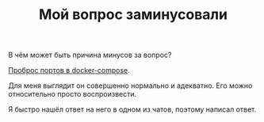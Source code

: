 ﻿---
title: "Мой вопрос заминусовали"
se.owner.user_id: 188116
se.owner.display_name: "hedgehogues"
se.owner.link: "https://ru.meta.stackoverflow.com/users/188116/hedgehogues"
se.link: "https://ru.meta.stackoverflow.com/questions/10264/%d0%9c%d0%be%d0%b9-%d0%b2%d0%be%d0%bf%d1%80%d0%be%d1%81-%d0%b7%d0%b0%d0%bc%d0%b8%d0%bd%d1%83%d1%81%d0%be%d0%b2%d0%b0%d0%bb%d0%b8"
se.question_id: 10264
se.post_type: question
se.score: -1
---
<p>В чём может быть причина минусов за вопрос?</p>

<p><a href="https://ru.stackoverflow.com/questions/1102299/%d0%9f%d1%80%d0%be%d0%b1%d1%80%d0%be%d1%81-%d0%bf%d0%be%d1%80%d1%82%d0%be%d0%b2-%d0%b2-docker-compose/1102302#1102302">Проброс портов в docker-compose</a>.</p>

<p>Для меня выглядит он совершенно нормально и адекватно. Его можно относительно просто воспроизвести. </p>

<p>Я быстро нашёл ответ на него в одном из чатов, поэтому написал ответ.</p>
